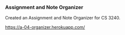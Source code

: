 ### Assignment and Note Organizer

Created an Assignment and Note Organizer for CS 3240. 

https://a-04-organizer.herokuapp.com/
